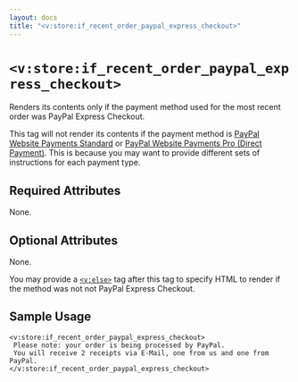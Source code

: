 ```yaml
---
layout: docs
title: "<v:store:if_recent_order_paypal_express_checkout>"
---
```


# `<v:store:if_recent_order_paypal_express_checkout>`

Renders its contents only if the payment method used for the most recent
order was PayPal Express Checkout.

This tag will not render its contents if the payment method is [PayPal
Website Payments Standard](#v_store_if_recent_order_paypal) or [PayPal
Website Payments Pro (Direct
Payment)](#v_store_if_recent_order_credit_card). This is because you may
want to provide different sets of instructions for each payment type.

## Required Attributes

None.

## Optional Attributes

None.

You may provide a [`<v:else>`](#v_else) tag after this tag to specify
HTML to render if the method was not not PayPal Express Checkout.

## Sample Usage

    <v:store:if_recent_order_paypal_express_checkout>
     Please note: your order is being processed by PayPal.
     You will receive 2 receipts via E-Mail, one from us and one from PayPal.
    </v:store:if_recent_order_paypal_express_checkout>
